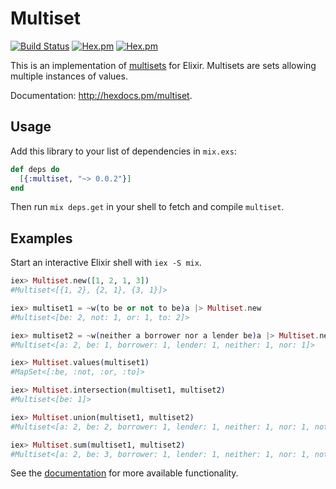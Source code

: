 # Multiset

[![Build Status](https://api.travis-ci.org/hilverd/multiset-elixir.svg?branch=master)](https://travis-ci.org/hilverd/multiset-elixir)
[![Hex.pm](https://img.shields.io/hexpm/v/multiset.svg?style=flat-square)](https://hex.pm/packages/multiset)
[![Hex.pm](https://img.shields.io/hexpm/dt/multiset.svg?style=flat-square)](https://hex.pm/packages/multiset)

This is an implementation of [multisets](https://en.wikipedia.org/wiki/Multiset) for
Elixir. Multisets are sets allowing multiple instances of values.

Documentation: http://hexdocs.pm/multiset.

## Usage

Add this library to your list of dependencies in `mix.exs`:

``` elixir
def deps do
  [{:multiset, "~> 0.0.2"}]
end
```

Then run `mix deps.get` in your shell to fetch and compile `multiset`.

## Examples

Start an interactive Elixir shell with `iex -S mix`.

``` elixir
iex> Multiset.new([1, 2, 1, 3])
#Multiset<[{1, 2}, {2, 1}, {3, 1}]>

iex> multiset1 = ~w(to be or not to be)a |> Multiset.new
#Multiset<[be: 2, not: 1, or: 1, to: 2]>

iex> multiset2 = ~w(neither a borrower nor a lender be)a |> Multiset.new
#Multiset<[a: 2, be: 1, borrower: 1, lender: 1, neither: 1, nor: 1]>

iex> Multiset.values(multiset1)
#MapSet<[:be, :not, :or, :to]>

iex> Multiset.intersection(multiset1, multiset2)
#Multiset<[be: 1]>

iex> Multiset.union(multiset1, multiset2)
#Multiset<[a: 2, be: 2, borrower: 1, lender: 1, neither: 1, nor: 1, not: 1, or: 1, to: 2]>

iex> Multiset.sum(multiset1, multiset2)
#Multiset<[a: 2, be: 3, borrower: 1, lender: 1, neither: 1, nor: 1, not: 1, or: 1, to: 2]>
```

See the [documentation](http://hexdocs.pm/multiset/0.0.2/Multiset.html) for more available
functionality.

